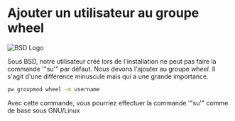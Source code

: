 # Ajouter un utilisateur au groupe wheel

![BSD Logo](/linux_bsd/bsd-logo-full.webp)

Sous BSD, notre utilisateur créé lors de l'installation ne peut pas
faire la commande '"su'" par défaut. Nous devons l'ajouter au groupe
*wheel*. Il s'agit d'une différence minuscule mais qui a une grande
importance.

```bash
pw groupmod wheel -m username
```

Avec cette commande, vous pourriez effectuer la commande '"su'" comme de
base sous GNU/Linux
